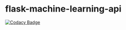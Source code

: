 # flask-machine-learning-api
[![Codacy Badge](https://api.codacy.com/project/badge/Grade/0173deec159a4ecba954d63429b1aae0)](https://app.codacy.com/manual/HumbleNarcissus/flask-machine-learning-api?utm_source=github.com&utm_medium=referral&utm_content=HumbleNarcissus/flask-machine-learning-api&utm_campaign=Badge_Grade_Dashboard)
